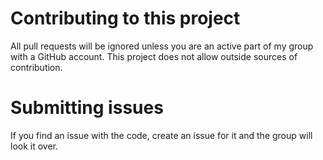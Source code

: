 # Contributing to this project

All pull requests will be ignored unless you are an active part of my group with a GitHub account. This project does not allow outside sources of contribution.

# Submitting issues

If you find an issue with the code, create an issue for it and the group will look it over.

